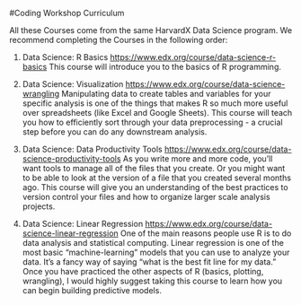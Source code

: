 #Coding Workshop Curriculum

All these Courses come from the same HarvardX Data Science program. We recommend completing the Courses in the following order:

1. Data Science: R Basics
https://www.edx.org/course/data-science-r-basics
This course will introduce you to the basics of R programming.

2. Data Science: Visualization
https://www.edx.org/course/data-science-wrangling
Manipulating data to create tables and variables for your specific analysis is one of the things that makes R so much more useful over spreadsheets (like Excel and Google Sheets). This course will teach you how to efficiently sort through your data preprocessing - a crucial step before you can do any downstream analysis.

3. Data Science: Data Productivity Tools
https://www.edx.org/course/data-science-productivity-tools
As you write more and more code, you’ll want tools to manage all of the files that you create. Or you might want to be able to look at the version of a file that you created several months ago. This course will give you an understanding of the best practices to version control your files and how to organize larger scale analysis projects.

4. Data Science: Linear Regression
https://www.edx.org/course/data-science-linear-regression
One of the main reasons people use R is to do data analysis and statistical computing. Linear regression is one of the most basic “machine-learning” models that you can use to analyze your data. It’s a fancy way of saying “what is the best fit line for my data.” Once you have practiced the other aspects of R (basics, plotting, wrangling), I would highly suggest taking this course to learn how you can begin building predictive models.
